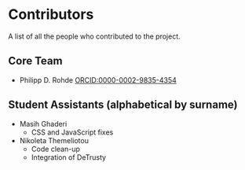 # Contributors
A list of all the people who contributed to the project.

## Core Team
- Philipp D. Rohde [ORCID:0000-0002-9835-4354](https://orcid.org/0000-0002-9835-4354)

## Student Assistants (alphabetical by surname)
- Masih Ghaderi
  - CSS and JavaScript fixes 
- Nikoleta Themeliotou
  - Code clean-up 
  - Integration of DeTrusty 
